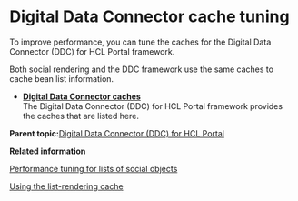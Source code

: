 # Digital Data Connector cache tuning 

To improve performance, you can tune the caches for the Digital Data Connector \(DDC\) for HCL Portal framework.

Both social rendering and the DDC framework use the same caches to cache bean list information.

-   **[Digital Data Connector caches ](../social/plrf_caches.md)**  
The Digital Data Connector \(DDC\) for HCL Portal framework provides the caches that are listed here.

**Parent topic:**[Digital Data Connector \(DDC\) for HCL Portal ](../social/plrf_ovu.md)

**Related information**  


[Performance tuning for lists of social objects ](../social/soc_rendr_perf_tune_cach.md)

[Using the list-rendering cache ](../panel_help/plrf_tune_markup_chache.md)

